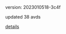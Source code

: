 version: 2023010518-3c4f

updated 38 avds

[details](https://github.com/0x74f917491bfa7ebfa379/ali_avd_db/blob/master/change_log/2023/01/05/18/3c4f.txt)